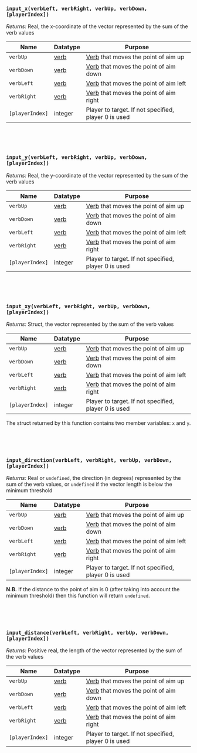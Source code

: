 ### `input_x(verbLeft, verbRight, verbUp, verbDown, [playerIndex])`

*Returns:* Real, the x-coordinate of the vector represented by the sum of the verb values

|Name            |Datatype                  |Purpose                                                     |
|----------------|--------------------------|------------------------------------------------------------|
|`verbUp`        |[verb](Alternate-Bindings)|[Verb](Alternate-Bindings) that moves the point of aim up   |
|`verbDown`      |[verb](Alternate-Bindings)|[Verb](Alternate-Bindings) that moves the point of aim down |
|`verbLeft`      |[verb](Alternate-Bindings)|[Verb](Alternate-Bindings) that moves the point of aim left |
|`verbRight`     |[verb](Alternate-Bindings)|[Verb](Alternate-Bindings) that moves the point of aim right|
|`[playerIndex]` |integer                   |Player to target. If not specified, player 0 is used        |

&nbsp;

&nbsp;

### `input_y(verbLeft, verbRight, verbUp, verbDown, [playerIndex])`

*Returns:* Real, the y-coordinate of the vector represented by the sum of the verb values

|Name            |Datatype                  |Purpose                                                     |
|----------------|--------------------------|------------------------------------------------------------|
|`verbUp`        |[verb](Alternate-Bindings)|[Verb](Alternate-Bindings) that moves the point of aim up   |
|`verbDown`      |[verb](Alternate-Bindings)|[Verb](Alternate-Bindings) that moves the point of aim down |
|`verbLeft`      |[verb](Alternate-Bindings)|[Verb](Alternate-Bindings) that moves the point of aim left |
|`verbRight`     |[verb](Alternate-Bindings)|[Verb](Alternate-Bindings) that moves the point of aim right|
|`[playerIndex]` |integer                   |Player to target. If not specified, player 0 is used        |

&nbsp;

&nbsp;

### `input_xy(verbLeft, verbRight, verbUp, verbDown, [playerIndex])`

*Returns:* Struct, the vector represented by the sum of the verb values

|Name            |Datatype                  |Purpose                                                     |
|----------------|--------------------------|------------------------------------------------------------|
|`verbUp`        |[verb](Alternate-Bindings)|[Verb](Alternate-Bindings) that moves the point of aim up   |
|`verbDown`      |[verb](Alternate-Bindings)|[Verb](Alternate-Bindings) that moves the point of aim down |
|`verbLeft`      |[verb](Alternate-Bindings)|[Verb](Alternate-Bindings) that moves the point of aim left |
|`verbRight`     |[verb](Alternate-Bindings)|[Verb](Alternate-Bindings) that moves the point of aim right|
|`[playerIndex]` |integer                   |Player to target. If not specified, player 0 is used        |

The struct returned by this function contains two member variables: `x` and `y`.

&nbsp;

&nbsp;

### `input_direction(verbLeft, verbRight, verbUp, verbDown, [playerIndex])`

*Returns:* Real or `undefined`, the direction (in degrees) represented by the sum of the verb values, or `undefined` if the vector length is below the minimum threshold

|Name            |Datatype                  |Purpose                                                     |
|----------------|--------------------------|------------------------------------------------------------|
|`verbUp`        |[verb](Alternate-Bindings)|[Verb](Alternate-Bindings) that moves the point of aim up   |
|`verbDown`      |[verb](Alternate-Bindings)|[Verb](Alternate-Bindings) that moves the point of aim down |
|`verbLeft`      |[verb](Alternate-Bindings)|[Verb](Alternate-Bindings) that moves the point of aim left |
|`verbRight`     |[verb](Alternate-Bindings)|[Verb](Alternate-Bindings) that moves the point of aim right|
|`[playerIndex]` |integer                   |Player to target. If not specified, player 0 is used        |

**N.B.** If the distance to the point of aim is 0 (after taking into account the minimum threshold) then this function will return `undefined`.

&nbsp;

&nbsp;

### `input_distance(verbLeft, verbRight, verbUp, verbDown, [playerIndex])`

*Returns:* Positive real, the length of the vector represented by the sum of the verb values

|Name            |Datatype                  |Purpose                                                     |
|----------------|--------------------------|------------------------------------------------------------|
|`verbUp`        |[verb](Alternate-Bindings)|[Verb](Alternate-Bindings) that moves the point of aim up   |
|`verbDown`      |[verb](Alternate-Bindings)|[Verb](Alternate-Bindings) that moves the point of aim down |
|`verbLeft`      |[verb](Alternate-Bindings)|[Verb](Alternate-Bindings) that moves the point of aim left |
|`verbRight`     |[verb](Alternate-Bindings)|[Verb](Alternate-Bindings) that moves the point of aim right|
|`[playerIndex]` |integer                   |Player to target. If not specified, player 0 is used        |